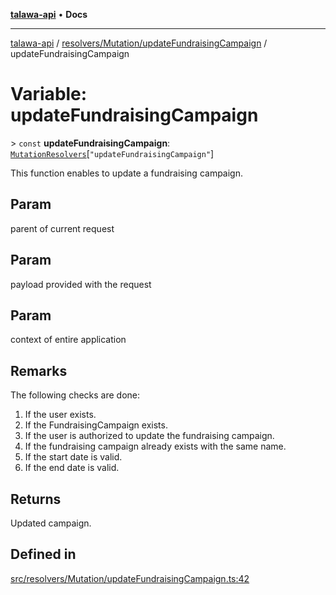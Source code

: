[**talawa-api**](../../../../README.md) • **Docs**

***

[talawa-api](../../../../modules.md) / [resolvers/Mutation/updateFundraisingCampaign](../README.md) / updateFundraisingCampaign

# Variable: updateFundraisingCampaign

\> `const` **updateFundraisingCampaign**: [`MutationResolvers`](../../../../types/generatedGraphQLTypes/type-aliases/MutationResolvers.md)\[`"updateFundraisingCampaign"`\]

This function enables to update a fundraising campaign.

## Param

parent of current request

## Param

payload provided with the request

## Param

context of entire application

## Remarks

The following checks are done:
1. If the user exists.
2. If the FundraisingCampaign exists.
3. If the user is authorized to update the fundraising campaign.
4. If the fundraising campaign already exists with the same name.
5. If the start date is valid.
6. If the end date is valid.

## Returns

Updated campaign.

## Defined in

[src/resolvers/Mutation/updateFundraisingCampaign.ts:42](https://github.com/PalisadoesFoundation/talawa-api/blob/790ab2939a7c80eb0ff31afd318f8889a001f225/src/resolvers/Mutation/updateFundraisingCampaign.ts#L42)
